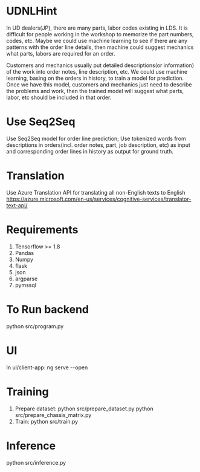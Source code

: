 # UDNLHint
In UD dealers(JP), there are many parts, labor codes existing in LDS. It is difficult for people working in the workshop to memorize the part numbers, codes, etc. Maybe we could use machine learning to see if there are any patterns with the order line details, then machine could suggest mechanics what parts, labors are required for an order.

Customers and mechanics usually put detailed descriptions(or information) of the work into order notes, line description, etc.  We could use machine learning, basing on the orders in history, to train a model for prediction. Once we have this model, customers and mechanics just need to describe the problems and work, then the trained model will suggest what parts, labor, etc should be included in that order.

# Use Seq2Seq
Use Seq2Seq model for order line prediction; Use tokenized words from descriptions in orders(incl. order notes, part, job description, etc) as input and corresponding order lines in history as output for ground truth.

# Translation
Use Azure Translation API for translating all non-English texts to English
https://azure.microsoft.com/en-us/services/cognitive-services/translator-text-api/

# Requirements
  1. Tensorflow >= 1.8
  2. Pandas
  3. Numpy
  4. flask
  5. json
  6. argparse
  7. pymssql
  
# To Run backend
python src/program.py

# UI
In ui/client-app:
ng serve --open

# Training
  1. Prepare dataset:
    python src/prepare_dataset.py
    python src/prepare_chassis_matrix.py
  2. Train:
    python src/train.py
# Inference
python src/inference.py
